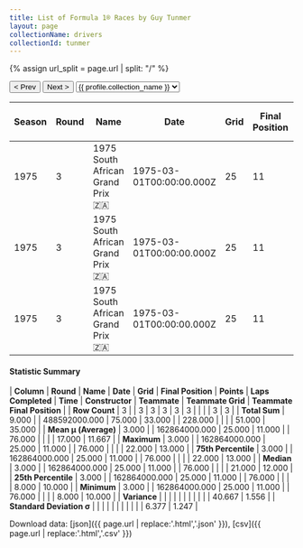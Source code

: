 ```yaml
---
title: List of Formula 1® Races by Guy Tunmer
layout: page
collectionName: drivers
collectionId: tunmer
---
```


{% assign url_split = page.url | split: "/" %}
<div id="collection-navigation">
<button onclick="selector.options[selector.selectedIndex-1].value && (window.location = selector.options[selector.selectedIndex-1].value);">&lt; Prev</button>
<button onclick="selector.options[selector.selectedIndex+1].value && (window.location = selector.options[selector.selectedIndex+1].value);">Next &gt;</button>
<select id="selector" onchange="this.options[this.selectedIndex].value && (window.location = this.options[this.selectedIndex].value);">
  {% for collectionId in site.data[page.collectionName].refs %}
    {% if collectionId == page.collectionId %}
      {% assign selected = "selected" %}
    {% else %}
      {% assign selected = "" %}
    {% endif %}
    {% assign profile = site.data[page.collectionName][collectionId].profile %}
    <option value="/f1/{{ page.collectionName }}/{{ collectionId }}/{{ url_split[4] }}" {{ selected }}>{{ profile.collection_name }}</option>
  {% endfor %}
</select>
</div>

| Season | Round | Name | Date | Grid | Final Position | Points | Laps Completed | Time | Constructor | Teammate | Teammate Grid | Teammate Final Position |
|--|--|--|--|--|--|--|--|--|--|--|--|--|
| 1975 | 3 | 1975 South African Grand Prix 🇿🇦 | 1975-03-01T00:00:00.000Z | 25 | 11 | 0.0 | 76 |   | Team Lotus 🇬🇧 | [Ronnie Peterson 🇸🇪](/f1/drivers/peterson) | 8 | 10 |
| 1975 | 3 | 1975 South African Grand Prix 🇿🇦 | 1975-03-01T00:00:00.000Z | 25 | 11 | 0.0 | 76 |   | Team Lotus 🇬🇧 | [Jacky Ickx 🇧🇪](/f1/drivers/ickx) | 21 | 12 |
| 1975 | 3 | 1975 South African Grand Prix 🇿🇦 | 1975-03-01T00:00:00.000Z | 25 | 11 | 0.0 | 76 |   | Team Lotus 🇬🇧 | [Eddie Keizan 🇿🇦](/f1/drivers/keizan) | 22 | 13 |

#### Statistic Summary

| **Column** | **Round** | **Name** | **Date** | **Grid** | **Final Position** | **Points** | **Laps Completed** | **Time** | **Constructor** | **Teammate** | **Teammate Grid** | **Teammate Final Position** |
| **Row Count** | 3 |  | 3 | 3 | 3 | 3 | 3 |  |  |  | 3 | 3 |
| **Total Sum** | 9.000 |  | 488592000.000 | 75.000 | 33.000 |  | 228.000 |  |  |  | 51.000 | 35.000 |
| **Mean μ (Average)** | 3.000 |  | 162864000.000 | 25.000 | 11.000 |  | 76.000 |  |  |  | 17.000 | 11.667 |
| **Maximum** | 3.000 |  | 162864000.000 | 25.000 | 11.000 |  | 76.000 |  |  |  | 22.000 | 13.000 |
| **75th Percentile** | 3.000 |  | 162864000.000 | 25.000 | 11.000 |  | 76.000 |  |  |  | 22.000 | 13.000 |
| **Median** | 3.000 |  | 162864000.000 | 25.000 | 11.000 |  | 76.000 |  |  |  | 21.000 | 12.000 |
| **25th Percentile** | 3.000 |  | 162864000.000 | 25.000 | 11.000 |  | 76.000 |  |  |  | 8.000 | 10.000 |
| **Minimum** | 3.000 |  | 162864000.000 | 25.000 | 11.000 |  | 76.000 |  |  |  | 8.000 | 10.000 |
| **Variance** |  |  |  |  |  |  |  |  |  |  | 40.667 | 1.556 |
| **Standard Deviation σ** |  |  |  |  |  |  |  |  |  |  | 6.377 | 1.247 |

Download data: [json]({{ page.url | replace:'.html','.json' }}), [csv]({{ page.url | replace:'.html','.csv' }})
